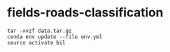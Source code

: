 # fields-roads-classification

```
tar -xvzf data.tar.gz
conda env update --file env.yml
source activate bil
```
